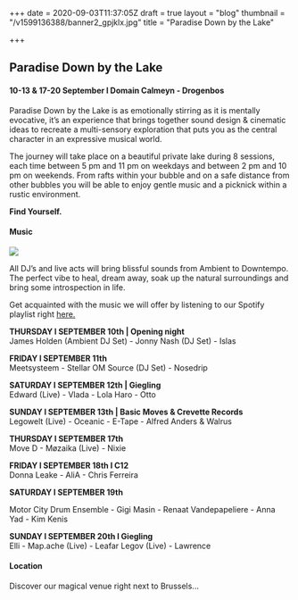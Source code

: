 +++
date = 2020-09-03T11:37:05Z
draft = true
layout = "blog"
thumbnail = "/v1599136388/banner2_gpjklx.jpg"
title = "Paradise Down by the Lake"

+++
## **Paradise Down by the Lake**

#### 10-13 & 17-20 September l Domain Calmeyn - Drogenbos

Paradise Down by the Lake is as emotionally stirring as it is mentally evocative, it’s an experience that brings together sound design & cinematic ideas to recreate a multi-sensory exploration that puts you as the central character in an expressive musical world.

The journey will take place on a beautiful private lake during 8 sessions, each time between 5 pm and 11 pm on weekdays and between 2 pm and 10 pm on weekends. From rafts within your bubble and on a safe distance from other bubbles you will be able to enjoy gentle music and a picknick within a rustic environment.

**Find Yourself.**

#### Music

![](https://res.cloudinary.com/dxswtxauo/image/upload/w_1000/f_auto/v1599133180/bannerlineup_pxhpnb.jpg)

All DJ’s and live acts will bring blissful sounds from Ambient to Downtempo. The perfect vibe to heal, dream away, soak up the natural surroundings and bring some introspection in life.

Get acquainted with the music we will offer by listening to our Spotify playlist right [here.](https://spoti.fi/3gJ8M0L)

**THURSDAY l SEPTEMBER 10th | Opening night**  
James Holden (Ambient DJ Set) - Jonny Nash (DJ Set) - Islas

**FRIDAY l SEPTEMBER 11th**  
Meetsysteem - Stellar OM Source (DJ Set) - Nosedrip

**SATURDAY l SEPTEMBER 12th | Giegling**  
Edward (Live) - Vlada - Lola Haro - Otto

**SUNDAY l SEPTEMBER 13th | Basic Moves & Crevette Records**  
Legowelt (Live) - Oceanic - E-Tape - Alfred Anders & Walrus

**THURSDAY l SEPTEMBER 17th**  
Move D - Møzaika (Live) - Nixie

**FRIDAY l SEPTEMBER 18th l C12**  
Donna Leake - AliA - Chris Ferreira

**SATURDAY l SEPTEMBER 19th**

Motor City Drum Ensemble - Gigi Masin - Renaat Vandepapeliere - Anna Yad - Kim Kenis

**SUNDAY l SEPTEMBER 20th l Giegling**  
Elli - Map.ache (Live) - Leafar Legov (Live) - Lawrence

#### Location

Discover our magical venue right next to Brussels...